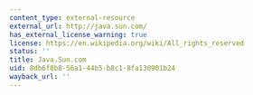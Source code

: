 ```yaml
---
content_type: external-resource
external_url: http://java.sun.com/
has_external_license_warning: true
license: https://en.wikipedia.org/wiki/All_rights_reserved
status: ''
title: Java.Sun.com
uid: 8db6f8b8-56a1-44b5-b8c1-8fa130901b24
wayback_url: ''
---
```


